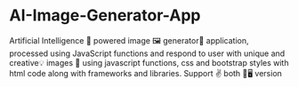 # AI-Image-Generator-App
Artificial Intelligence 🤖 powered image 🖼️ generator🎲 application, processed using JavaScript functions and respond to user with unique and creative💡 images 📸 using javascript functions, css and bootstrap styles with html code along with frameworks and libraries. Support ✌️ both 📲🖥️ version 
